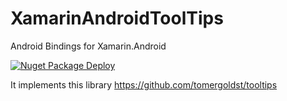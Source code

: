 # XamarinAndroidToolTips
Android Bindings for Xamarin.Android

[![Nuget Package Deploy](https://github.com/EmilAlipiev/XamarinAndroidToolTips/workflows/Nuget%20Package%20Deploy/badge.svg)](https://www.nuget.org/packages/XamarinAndroid.ToolTips/)

It implements this library https://github.com/tomergoldst/tooltips
